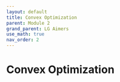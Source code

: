```yaml
---
layout: default
title: Convex Optimization
parent: Module 2
grand_parent: LG Aimers
use_math: true
nav_order: 2
---
```

# Convex Optimization
